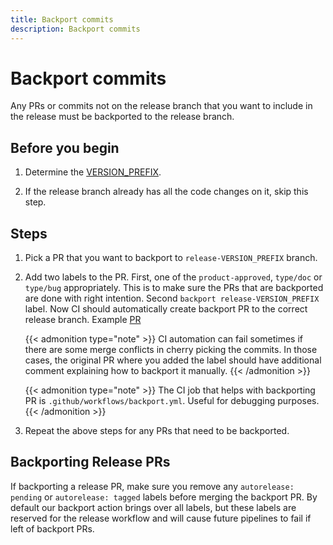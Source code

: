 ```yaml
---
title: Backport commits
description: Backport commits
---
```


# Backport commits

Any PRs or commits not on the release branch that you want to include in the release must be backported to the release branch.

## Before you begin

1. Determine the [VERSION_PREFIX](../concepts/version/).

2. If the release branch already has all the code changes on it, skip this step.

## Steps

1. Pick a PR that you want to backport to `release-VERSION_PREFIX` branch.

1. Add two labels to the PR. First, one of the `product-approved`, `type/doc` or `type/bug` appropriately. This is to make sure the PRs that are backported are done with right intention. Second `backport release-VERSION_PREFIX` label.
   Now CI should automatically create backport PR to the correct release branch. Example [PR](https://github.com/grafana/loki/pull/10333)

   {{< admonition type="note" >}}
   CI automation can fail sometimes if there are some merge conflicts in cherry picking the commits. In those cases, the original PR where you added the label should have additional comment explaining how to backport it manually.
   {{< /admonition >}}

   {{< admonition type="note" >}}
   The CI job that helps with backporting PR is `.github/workflows/backport.yml`. Useful for debugging purposes.
   {{< /admonition >}}

1. Repeat the above steps for any PRs that need to be backported.

## Backporting Release PRs

If backporting a release PR, make sure you remove any `autorelease: pending` or `autorelease: tagged` labels before merging the backport PR. By default our backport action brings over all labels, but these labels are reserved for the release workflow and will cause future pipelines to fail if left of backport PRs.
